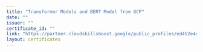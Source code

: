 ```yaml
---
title: "Transformer Models and BERT Model from GCP"
date: ""
issuer: ""
certificate_id: ""
link: "https://partner.cloudskillsboost.google/public_profiles/ed452e4e-3f3e-4a3e-b278-cf5db1d98338/badges/3795377"
layout: certificates
---
```

